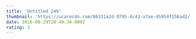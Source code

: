 ```yaml
---
title: 'Untitled 249'
thumbnail: 'https://ucarecdn.com/86321a2d-9795-4c43-a7ae-d5954f156ad2/'
date: 2016-08-29T20:49:34.000Z
rating: 2
---
```

